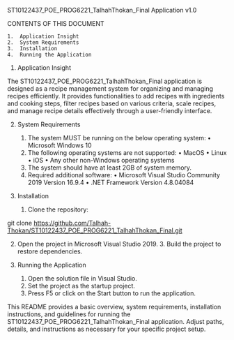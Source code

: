 ST10122437_POE_PROG6221_TalhahThokan_Final Application v1.0

CONTENTS OF THIS DOCUMENT

	1.	Application Insight
	2.	System Requirements
	3.	Installation
	4.	Running the Application

1. Application Insight

The ST10122437_POE_PROG6221_TalhahThokan_Final application is designed as a recipe management system for organizing and managing recipes efficiently. It provides functionalities to add recipes with ingredients and cooking steps, filter recipes based on various criteria, scale recipes, and manage recipe details effectively through a user-friendly interface.

2. System Requirements

	1.	The system MUST be running on the below operating system:
	•	Microsoft Windows 10
	2.	The following operating systems are not supported:
	•	MacOS
	•	Linux
	•	iOS
	•	Any other non-Windows operating systems
	3.	The system should have at least 2GB of system memory.
	4.	Required additional software:
	•	Microsoft Visual Studio Community 2019 Version 16.9.4
	•	.NET Framework Version 4.8.04084

3. Installation

	1.	Clone the repository:

git clone https://github.com/Talhah-Thokan/ST10122437_POE_PROG6221_TalhahThokan_Final.git

2.	Open the project in Microsoft Visual Studio 2019.
	3.	Build the project to restore dependencies.

4. Running the Application

	1.	Open the solution file in Visual Studio.
	2.	Set the project as the startup project.
	3.	Press F5 or click on the Start button to run the application.

This README provides a basic overview, system requirements, installation instructions, and guidelines for running the ST10122437_POE_PROG6221_TalhahThokan_Final application. Adjust paths, details, and instructions as necessary for your specific project setup.
